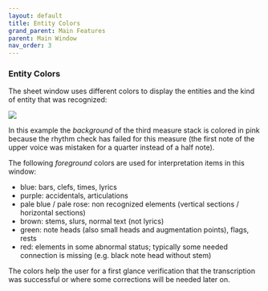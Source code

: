 ```yaml
---
layout: default
title: Entity Colors
grand_parent: Main Features
parent: Main Window
nav_order: 3
---
```

### Entity Colors

The sheet window uses different colors to display the entities and the kind of entity that was
recognized:

![](../assets/images/entity_colors.png)

In this example the _background_ of the third measure stack is colored in pink because the rhythm
check has failed for this measure (the first note of the upper voice was mistaken for a quarter
instead of a half note).

The following _foreground_ colors are used for interpretation items in this window:

* blue: bars, clefs, times, lyrics
* purple: accidentals, articulations
* pale blue / pale rose: non recognized elements (vertical sections / horizontal sections)
* brown: stems, slurs, normal text (not lyrics)
* green: note heads (also small heads and augmentation points), flags, rests
* red: elements in some abnormal status; typically some needed connection is missing
(e.g. black note head without stem)

The colors help the user for a first glance verification that the transcription was successful
or where some corrections will be needed later on.
